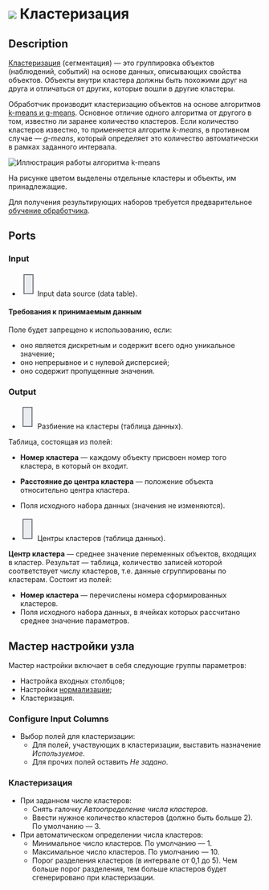 # ![ ](../../images/icons/components/clusterization_default.svg) Кластеризация

## Description

[Кластеризация](https://wiki.loginom.ru/articles/clustering.html) (сегментация) — это группировка объектов (наблюдений, событий) на основе данных, описывающих свойства объектов. Объекты внутри кластера должны быть похожими друг на друга и отличаться от других, которые вошли в другие кластеры.

Обработчик производит кластеризацию объектов на основе алгоритмов [k-means и g-means](https://wiki.loginom.ru/articles/k-means.html). Основное отличие одного алгоритма от другого в том, известно ли заранее количество кластеров. Если количество кластеров известно, то применяется алгоритм *k-means*, в противном случае — *g-means*, который определяет это количество автоматически в рамках заданного интервала.

![Иллюстрация работы алгоритма k-means](./clustering.svg)

На рисунке цветом выделены отдельные кластеры и объекты, им принадлежащие.

Для получения результирующих наборов требуется предварительное [обучение обработчика](../../scenario/training-processors.md).

## Ports

### Input

* ![ ](../../images/icons/app/node/ports/inputs/table_inactive.svg) Input data source (data table).

#### Требования к принимаемым данным

Поле будет запрещено к использованию, если:

* оно является дискретным и содержит всего одно уникальное значение;
* оно непрерывное и с нулевой дисперсией;
* оно содержит пропущенные значения.

### Output

* ![ ](../../images/icons/app/node/ports/outputs/table_inactive.svg) Разбиение на кластеры (таблица данных).

Таблица, состоящая из полей:

* **Номер кластера** — каждому объекту присвоен номер того кластера, в который он входит.
* **Расстояние до центра кластера** — положение объекта относительно центра кластера.
* Поля исходного набора данных (значения не изменяются).

* ![ ](../../images/icons/app/node/ports/outputs/table_inactive.svg) Центры кластеров (таблица данных).

**Центр кластера** — среднее значение переменных объектов, входящих в кластер. Результат — таблица, количество записей которой соответствует числу кластеров, т.е. данные сгруппированы по кластерам. Состоит из полей:

* **Номер кластера** — перечислены номера сформированных кластеров.
* Поля исходного набора данных, в ячейках которых рассчитано среднее значение параметров.

## Мастер настройки узла

Мастер настройки включает в себя следующие группы параметров:

* Настройка входных столбцов;
* Настройки [нормализации](../normalization/README.md);
* Кластеризация.

### Configure Input Columns

* Выбор полей для кластеризации:
   * Для полей, участвующих в кластеризации, выставить назначение *Используемое*.
   * Для прочих полей оставить *Не задано*.

### Кластеризация

* При заданном числе кластеров:
   * Снять галочку *Автоопределение числа кластеров*.
   * Ввести нужное количество кластеров (должно быть больше 2). По умолчанию — 3.
* При автоматическом определении числа кластеров:
   * Минимальное число кластеров. По умолчанию — 1.
   * Максимальное число кластеров. По умолчанию — 10.
   * Порог разделения кластеров (в интервале от 0,1 до 5). Чем больше порог разделения, тем больше кластеров будет сгенерировано при кластеризации.
